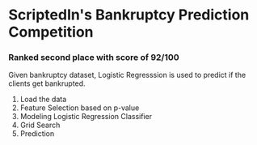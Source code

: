 # ScriptedIn's Bankruptcy Prediction Competition

### Ranked second place with score of 92/100

Given bankruptcy dataset, Logistic Regresssion is used to predict if the clients get bankrupted.

 1. Load the data
 2. Feature Selection based on p-value
 3. Modeling Logistic Regression Classifier
 4. Grid Search
 5. Prediction
